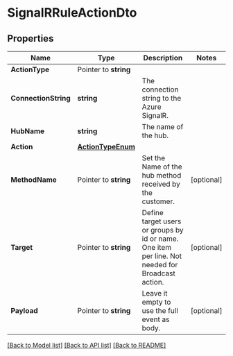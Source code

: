 # SignalRRuleActionDto

## Properties

Name | Type | Description | Notes
------------ | ------------- | ------------- | -------------
**ActionType** | Pointer to **string** |  | 
**ConnectionString** | **string** | The connection string to the Azure SignalR. | 
**HubName** | **string** | The name of the hub. | 
**Action** | [**ActionTypeEnum**](ActionTypeEnum.md) |  | 
**MethodName** | Pointer to **string** | Set the Name of the hub method received by the customer. | [optional] 
**Target** | Pointer to **string** | Define target users or groups by id or name. One item per line. Not needed for Broadcast action. | [optional] 
**Payload** | Pointer to **string** | Leave it empty to use the full event as body. | [optional] 

[[Back to Model list]](../README.md#documentation-for-models) [[Back to API list]](../README.md#documentation-for-api-endpoints) [[Back to README]](../README.md)


